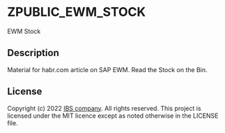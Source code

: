# ZPUBLIC_EWM_STOCK
EWM Stock

## Description

Material for habr.com article on SAP EWM. 
Read the Stock on the Bin.

## License

Copyright (c) 2022 [IBS company](https://ibs.ru/). All rights reserved. This project is licensed under the MIT licence except as noted otherwise in the LICENSE file.
